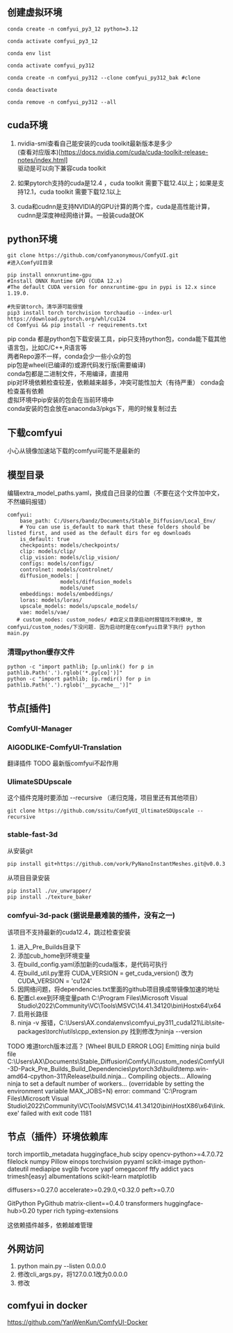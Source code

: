 ## 创建虚拟环境

```
conda create -n comfyui_py3_12 python=3.12

conda activate comfyui_py3_12

conda env list

conda activate comfyui_py312

conda create -n comfyui_py312 --clone comfyui_py312_bak #clone

conda deactivate

conda remove -n comfyui_py312 --all

```


## cuda环境
1. nvidia-smi查看自己能安装的cuda toolkit最新版本是多少  
(查看对应版本)[https://docs.nvidia.com/cuda/cuda-toolkit-release-notes/index.html]  
驱动是可以向下兼容cuda toolkit  
2. 如果pytorch支持的cuda是12.4 ，cuda toolkit 需要下载12.4以上；如果是支持12.1，cuda toolkit 需要下载12.1以上

3. cuda和cudnn是支持NVIDIA的GPU计算的两个库，cuda是高性能计算，cudnn是深度神经网络计算。一般装cuda就OK

## python环境

```
git clone https://github.com/comfyanonymous/ComfyUI.git
#进入ComfyUI目录

pip install onnxruntime-gpu
#Install ONNX Runtime GPU (CUDA 12.x)
#The default CUDA version for onnxruntime-gpu in pypi is 12.x since 1.19.0.

#先安装torch，清华源可能很慢
pip3 install torch torchvision torchaudio --index-url https://download.pytorch.org/whl/cu124
cd Comfyui && pip install -r requirements.txt
```
  
pip conda 都是python包下载安装工具，pip只支持python包，conda能下载其他语言包，比如C/C++,R语言等  
两者Repo源不一样，conda会少一些小众的包  
pip包是wheel(已编译的)或源代码发行版(需要编译)  
conda包都是二进制文件，不用编译，直接用  
pip对环境依赖检查较差，依赖越来越多，冲突可能性加大（有待严重） 
conda会检查虽有依赖  
虚拟环境中pip安装的包会在当前环境中  
conda安装的包会放在anaconda3/pkgs下，用的时候复制过去  

## 下载comfyui
小心从镜像加速站下载的comfyui可能不是最新的

## 模型目录
编辑extra_model_paths.yaml，换成自己目录的位置（不要在这个文件加中文，不然编码报错）
```
comfyui:
    base_path: C:/Users/bandz/Documents/Stable_Diffusion/Local_Env/
    # You can use is_default to mark that these folders should be listed first, and used as the default dirs for eg downloads
    is_default: true
    checkpoints: models/checkpoints/
    clip: models/clip/
    clip_vision: models/clip_vision/
    configs: models/configs/
    controlnet: models/controlnet/
    diffusion_models: |
                 models/diffusion_models
                 models/unet
    embeddings: models/embeddings/
    loras: models/loras/
    upscale_models: models/upscale_models/
    vae: models/vae/
   # custom_nodes: custom_nodes/ #自定义目录启动时报错找不到模块, 放comfyui/custom_nodes/下没问题. 因为启动时是在comfyui目录下执行 python main.py
```

### 清理python缓存文件
```
python -c "import pathlib; [p.unlink() for p in pathlib.Path('.').rglob('*.py[co]')]"
python -c "import pathlib; [p.rmdir() for p in pathlib.Path('.').rglob('__pycache__')]"

```

## 节点[插件]
### ComfyUI-Manager

### AIGODLIKE-ComfyUI-Translation
翻译插件
TODO 最新版comfyui不起作用

### UlimateSDUpscale 
这个插件克隆时要添加 --recursive （递归克隆，项目里还有其他项目）
```
git clone https://github.com/ssitu/ComfyUI_UltimateSDUpscale --recursive
```

### stable-fast-3d
从安装git
```
pip install git+https://github.com/vork/PyNanoInstantMeshes.git@v0.0.3

```
从项目目录安装
```
pip install ./uv_unwrapper/
pip install ./texture_baker
```

### comfyui-3d-pack (据说是最难装的插件，没有之一)
该项目不支持最新的cuda12.4，跳过检查安装  
1. 进入_Pre_Builds目录下
2. 添加cub_home到环境变量
3. 在build_config.yaml添加新的cuda版本，是代码可执行
4. 在build_util.py里将 CUDA_VERSION = get_cuda_version() 改为 CUDA_VERSION = 'cu124' 
5. 因网络问题，将dependencies.txt里面的github项目换成带镜像加速的地址
6. 配置cl.exe到环境变量path C:\Program Files\Microsoft Visual Studio\2022\Community\VC\Tools\MSVC\14.41.34120\bin\Hostx64\x64
7. 启用长路径
8. ninja -v 报错，C:\Users\AX\.conda\envs\comfyui_py311_cuda121\Lib\site-packages\torch\utils\cpp_extension.py 找到修改为ninja --version

TODO 难道torch版本过高？
[Wheel BUILD ERROR LOG]
Emitting ninja build file C:\Users\AX\Documents\Stable_Diffusion\ComfyUI\custom_nodes\ComfyUI-3D-Pack\_Pre_Builds\_Build_Dependencies\pytorch3d\build\temp.win-amd64-cpython-311\Release\build.ninja...
Compiling objects...
Allowing ninja to set a default number of workers... (overridable by setting the environment variable MAX_JOBS=N)
error: command 'C:\\Program Files\\Microsoft Visual Studio\\2022\\Community\\VC\\Tools\\MSVC\\14.41.34120\\bin\\HostX86\\x64\\link.exe' failed with exit code 1181

## 节点（插件）环境依赖库

torch
importlib_metadata
huggingface_hub
scipy
opencv-python>=4.7.0.72
filelock
numpy
Pillow
einops
torchvision
pyyaml
scikit-image
python-dateutil
mediapipe
svglib
fvcore
yapf
omegaconf
ftfy
addict
yacs
trimesh[easy]
albumentations
scikit-learn
matplotlib

diffusers>=0.27.0
accelerate>=0.29.0,<0.32.0
peft>=0.7.0

GitPython
PyGithub
matrix-client==0.4.0
transformers
huggingface-hub>0.20
typer
rich
typing-extensions

这依赖插件越多，依赖越难管理

## 外网访问
1. python main.py --listen 0.0.0.0
2. 修改cli_args.py，将127.0.0.1改为0.0.0.0
3. 修改


## comfyui in docker
https://github.com/YanWenKun/ComfyUI-Docker
